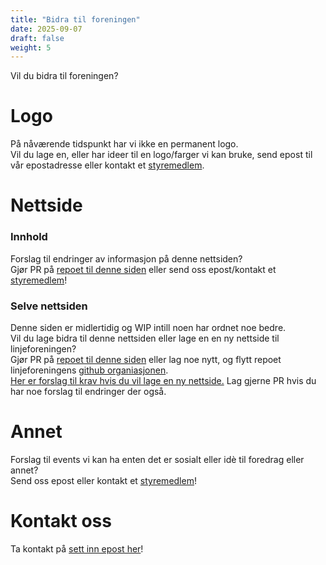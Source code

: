```yaml
---
title: "Bidra til foreningen"
date: 2025-09-07
draft: false
weight: 5
---
```


Vil du bidra til foreningen?

<!--more-->

# Logo
På nåværende tidspunkt har vi ikke en permanent logo.\
Vil du lage en, eller har ideer til en logo/farger vi kan bruke, send epost til vår epostadresse eller kontakt et [styremedlem](/om_oss/styret).

# Nettside

### Innhold
Forslag til endringer av informasjon på denne nettsiden?\
Gjør PR på [repoet til denne siden](https://github.com/Ditio-Linjeforeningen/d.it-io-nettside-hugo) eller send oss epost/kontakt et [styremedlem](/om_oss/styret)!

### Selve nettsiden
Denne siden er midlertidig og WIP intill noen har ordnet noe bedre.\
Vil du lage bidra til denne nettsiden eller lage en en ny nettside til linjeforeningen?\
Gjør PR på [repoet til denne siden](https://github.com/Ditio-Linjeforeningen/d.it-io-nettside-hugo) 
eller lag noe nytt, og flytt repoet linjeforeningens [github organiasjonen](https://github.com/Ditio-Linjeforeningen).\
[Her er forslag til krav hvis du vil lage en ny nettside.](https://github.com/Ditio-Linjeforeningen/forslag-til-ny-nettside-krav)
Lag gjerne PR hvis du har noe forslag til endringer der også.

# Annet

Forslag til events vi kan ha enten det er sosialt eller idè til foredrag eller annet?\
Send oss epost eller kontakt et [styremedlem](/om_oss/styret)!

# Kontakt oss

Ta kontakt på [sett inn epost her](mailto:[epost])!
